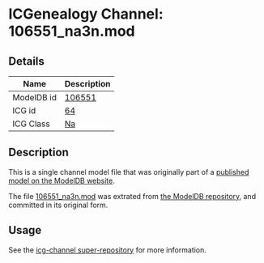 # ICGenealogy Channel: 106551\_na3n.mod

## Details

Name | Description
---- | -----------
ModelDB id | [106551](http://senselab.med.yale.edu/ModelDB/ShowModel.cshtml?model=106551)
ICG id | [64](http://icg.neurotheory.ox.ac.uk/channels/2/64)
ICG Class | [Na](http://icg.neurotheory.ox.ac.uk/channels/2)

## Description

This is a single channel model file that was originally part of a [published model on the ModelDB website](http://senselab.med.yale.edu/mModelDB/ShowModel.cshtml?model=106551).

The file [106551\_na3n.mod](106551_na3n.mod) was extrated from [the ModelDB repository](http://senselab.med.yale.edu/ModelDB/ShowModel.cshtml?model=106551), and committed in its original form.

## Usage

See the [icg-channel super-repository](https://github.com/icgenealogy/icg-channels) for more information.